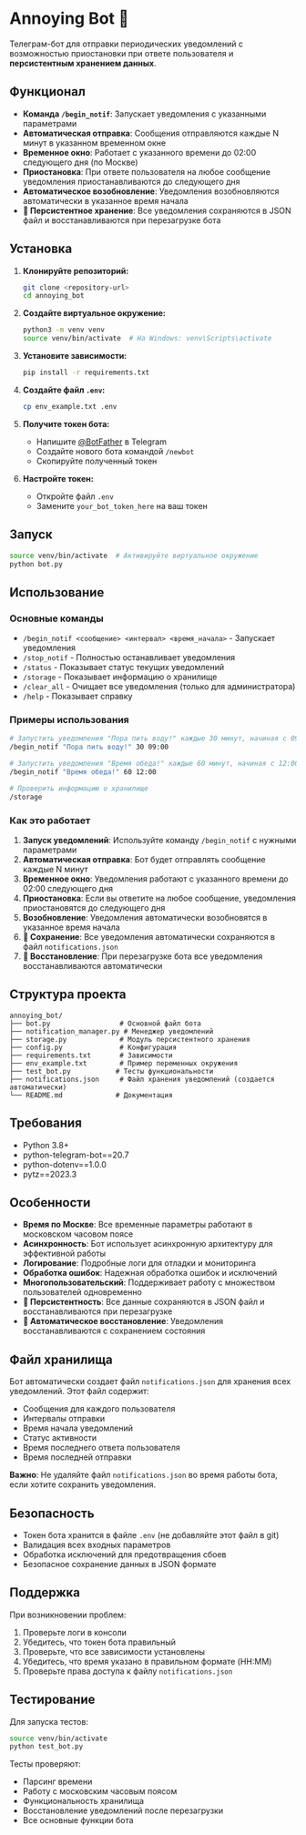 # Annoying Bot 🤖

Телеграм-бот для отправки периодических уведомлений с возможностью приостановки при ответе пользователя и **персистентным хранением данных**.

## Функционал

- **Команда `/begin_notif`**: Запускает уведомления с указанными параметрами
- **Автоматическая отправка**: Сообщения отправляются каждые N минут в указанном временном окне
- **Временное окно**: Работает с указанного времени до 02:00 следующего дня (по Москве)
- **Приостановка**: При ответе пользователя на любое сообщение уведомления приостанавливаются до следующего дня
- **Автоматическое возобновление**: Уведомления возобновляются автоматически в указанное время начала
- **💾 Персистентное хранение**: Все уведомления сохраняются в JSON файл и восстанавливаются при перезагрузке бота

## Установка

1. **Клонируйте репозиторий:**
   ```bash
   git clone <repository-url>
   cd annoying_bot
   ```

2. **Создайте виртуальное окружение:**
   ```bash
   python3 -m venv venv
   source venv/bin/activate  # На Windows: venv\Scripts\activate
   ```

3. **Установите зависимости:**
   ```bash
   pip install -r requirements.txt
   ```

4. **Создайте файл `.env`:**
   ```bash
   cp env_example.txt .env
   ```

5. **Получите токен бота:**
   - Напишите [@BotFather](https://t.me/BotFather) в Telegram
   - Создайте нового бота командой `/newbot`
   - Скопируйте полученный токен

6. **Настройте токен:**
   - Откройте файл `.env`
   - Замените `your_bot_token_here` на ваш токен

## Запуск

```bash
source venv/bin/activate  # Активируйте виртуальное окружение
python bot.py
```

## Использование

### Основные команды

- `/begin_notif <сообщение> <интервал> <время_начала>` - Запускает уведомления
- `/stop_notif` - Полностью останавливает уведомления
- `/status` - Показывает статус текущих уведомлений
- `/storage` - Показывает информацию о хранилище
- `/clear_all` - Очищает все уведомления (только для администратора)
- `/help` - Показывает справку

### Примеры использования

```bash
# Запустить уведомления "Пора пить воду!" каждые 30 минут, начиная с 09:00
/begin_notif "Пора пить воду!" 30 09:00

# Запустить уведомления "Время обеда!" каждые 60 минут, начиная с 12:00
/begin_notif "Время обеда!" 60 12:00

# Проверить информацию о хранилище
/storage
```

### Как это работает

1. **Запуск уведомлений**: Используйте команду `/begin_notif` с нужными параметрами
2. **Автоматическая отправка**: Бот будет отправлять сообщение каждые N минут
3. **Временное окно**: Уведомления работают с указанного времени до 02:00 следующего дня
4. **Приостановка**: Если вы ответите на любое сообщение, уведомления приостановятся до следующего дня
5. **Возобновление**: Уведомления автоматически возобновятся в указанное время начала
6. **💾 Сохранение**: Все уведомления автоматически сохраняются в файл `notifications.json`
7. **🔄 Восстановление**: При перезагрузке бота все уведомления восстанавливаются автоматически

## Структура проекта

```
annoying_bot/
├── bot.py                 # Основной файл бота
├── notification_manager.py # Менеджер уведомлений
├── storage.py             # Модуль персистентного хранения
├── config.py              # Конфигурация
├── requirements.txt       # Зависимости
├── env_example.txt        # Пример переменных окружения
├── test_bot.py           # Тесты функциональности
├── notifications.json     # Файл хранения уведомлений (создается автоматически)
└── README.md             # Документация
```

## Требования

- Python 3.8+
- python-telegram-bot==20.7
- python-dotenv==1.0.0
- pytz==2023.3

## Особенности

- **Время по Москве**: Все временные параметры работают в московском часовом поясе
- **Асинхронность**: Бот использует асинхронную архитектуру для эффективной работы
- **Логирование**: Подробные логи для отладки и мониторинга
- **Обработка ошибок**: Надежная обработка ошибок и исключений
- **Многопользовательский**: Поддерживает работу с множеством пользователей одновременно
- **💾 Персистентность**: Все данные сохраняются в JSON файл и восстанавливаются при перезагрузке
- **🔄 Автоматическое восстановление**: Уведомления восстанавливаются с сохранением состояния

## Файл хранилища

Бот автоматически создает файл `notifications.json` для хранения всех уведомлений. Этот файл содержит:

- Сообщения для каждого пользователя
- Интервалы отправки
- Время начала уведомлений
- Статус активности
- Время последнего ответа пользователя
- Время последней отправки

**Важно**: Не удаляйте файл `notifications.json` во время работы бота, если хотите сохранить уведомления.

## Безопасность

- Токен бота хранится в файле `.env` (не добавляйте этот файл в git)
- Валидация всех входных параметров
- Обработка исключений для предотвращения сбоев
- Безопасное сохранение данных в JSON формате

## Поддержка

При возникновении проблем:
1. Проверьте логи в консоли
2. Убедитесь, что токен бота правильный
3. Проверьте, что все зависимости установлены
4. Убедитесь, что время указано в правильном формате (HH:MM)
5. Проверьте права доступа к файлу `notifications.json`

## Тестирование

Для запуска тестов:

```bash
source venv/bin/activate
python test_bot.py
```

Тесты проверяют:
- Парсинг времени
- Работу с московским часовым поясом
- Функциональность хранилища
- Восстановление уведомлений после перезагрузки
- Все основные функции бота 